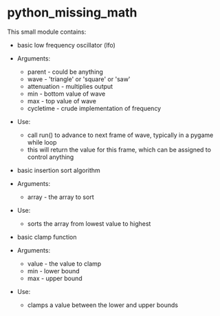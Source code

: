 # python_missing_math

This small module contains:

 - basic low frequency oscillator (lfo)
  - Arguments:
    - parent - could be anything
    - wave - 'triangle' or 'square' or 'saw'
    - attenuation - multiplies output
    - min - bottom value of wave
    - max - top value of wave
    - cycletime - crude implementation of frequency
  - Use:
    - call run() to advance to next frame of wave, typically in a pygame while loop
    - this will return the value for this frame, which can be assigned to control anything


 - basic insertion sort algorithm
  - Arguments:
    - array - the array to sort
  - Use:
    - sorts the array from lowest value to highest



 - basic clamp function
  - Arguments:
    - value - the value to clamp
    - min - lower bound
    - max - upper bound
  - Use:
    - clamps a value between the lower and upper bounds

